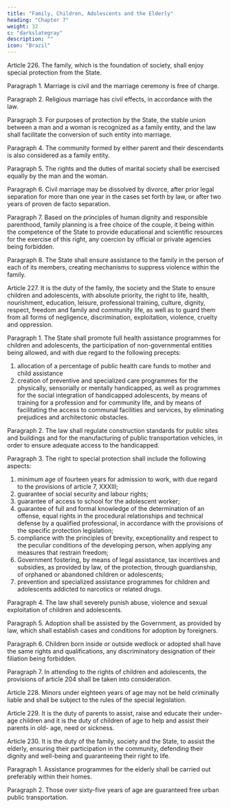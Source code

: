```yaml
---
title: "Family, Children, Adolescents and the Elderly"
heading: "Chapter 7"
weight: 32
c: "darkslategray"
description: ""
icon: "Brazil"
---
```



Article 226. The family, which is the foundation of society, shall enjoy special
protection from the State.

Paragraph 1. Marriage is civil and the marriage ceremony is free of charge.

Paragraph 2. Religious marriage has civil effects, in accordance with the law.

Paragraph 3. For purposes of protection by the State, the stable union between a man and a woman is recognized as a family entity, and the law shall facilitate the conversion of such entity into marriage.

Paragraph 4. The community formed by either parent and their descendants is also considered as a family entity.

Paragraph 5. The rights and the duties of marital society shall be exercised equally by the man and the woman.

Paragraph 6. Civil marriage may be dissolved by divorce, after prior legal separation for more than one year in the cases set forth by law, or after two years of proven de facto separation.

Paragraph 7. Based on the principles of human dignity and responsible parenthood, family planning is a free choice of the couple, it being within the competence of the State to provide educational and scientific resources for the exercise of this right, any coercion by official or private agencies being forbidden.

Paragraph 8. The State shall ensure assistance to the family in the person of each
of its members, creating mechanisms to suppress violence within the family.

Article 227.  It is the duty of the family, the society and the State to ensure children and adolescents, with absolute priority, the right to life, health, nourishment, education, leisure, professional training, culture, dignity, respect, freedom and family and community life, as well as to guard them from all forms of negligence, discrimination, exploitation, violence, cruelty and oppression.

Paragraph 1. The State shall promote full health assistance programmes for children and adolescents, the participation of non-governmental entities being allowed, and with due regard to the following precepts:
1. allocation of a percentage of public health care funds to mother and child assistance
2.  creation of preventive and specialized care programmes for the physically, sensorially or mentally handicapped, as well as programmes for the social integration of handicapped adolescents, by means of training for a profession and for community life, and by means of facilitating the access to communal facilities and services, by eliminating prejudices and architectonic obstacles.

Paragraph 2. The law shall regulate construction standards for public sites and buildings and for the manufacturing of public transportation vehicles, in order to ensure adequate access to the handicapped.

Paragraph 3. The right to special protection shall include the following aspects:

1. minimum age of fourteen years for admission to work, with due regard to
the provisions of article 7, XXXIII;
2.  guarantee of social security and labour rights;
3.   guarantee of access to school for the adolescent worker;
4. guarantee of full and formal knowledge of the determination of an offense,
equal rights in the procedural relationships and technical defense by a qualified
professional, in accordance with the provisions of the specific protection legislation;
5. compliance with the principles of brevity, exceptionality and respect to
the peculiar conditions of the developing person, when applying any measures that
restrain freedom;
6.  Government fostering, by means of legal assistance, tax incentives and
subsidies, as provided by law, of the protection, through guardianship, of orphaned
or abandoned children or adolescents;
7.   prevention and specialized assistance programmes for children and adolescents addicted to narcotics or related drugs.

Paragraph 4. The law shall severely punish abuse, violence and sexual exploitation of children and adolescents.

Paragraph 5. Adoption shall be assisted by the Government, as provided by law, which shall establish cases and conditions for adoption by foreigners.

Paragraph 6. Children born inside or outside wedlock or adopted shall have the same rights and qualifications, any discriminatory designation of their filiation being forbidden.

Paragraph 7. In attending to the rights of children and adolescents, the provisions of article 204 shall be taken into consideration.

Article 228. Minors under eighteen years of age may not be held criminally liable and shall be subject to the rules of the special legislation.

Article 229.  It is the duty of parents to assist, raise and educate their under-age children and it is the duty of children of age to help and assist their parents in old- age, need or sickness.

Article 230.  It is the duty of the family, society and the State, to assist the elderly, ensuring their participation in the community, defending their dignity and well-being and guaranteeing their right to life.

Paragraph 1. Assistance programmes for the elderly shall be carried out preferably within their homes.

Paragraph 2. Those over sixty-five years of age are guaranteed free urban public transportation.

